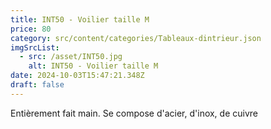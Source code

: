 ```yaml
---
title: INT50 - Voilier taille M
price: 80
category: src/content/categories/Tableaux-dintrieur.json
imgSrcList:
  - src: /asset/INT50.jpg
    alt: INT50 - Voilier taille M
date: 2024-10-03T15:47:21.348Z
draft: false
---
```


Entièrement fait main. Se compose d'acier, d'inox, de cuivre
